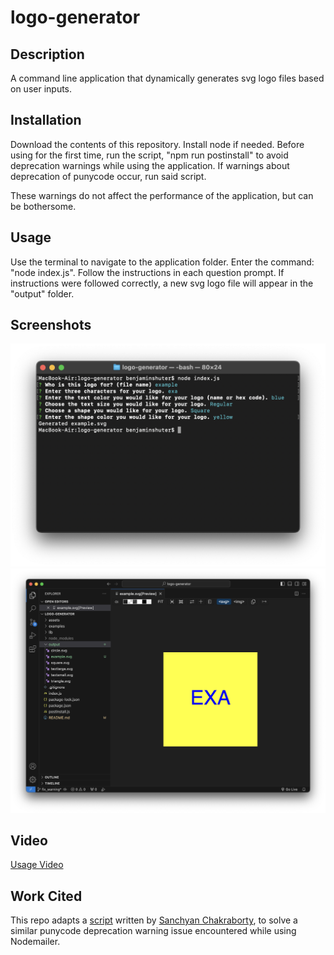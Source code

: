 # logo-generator

## Description
A command line application that dynamically generates svg logo files based on user inputs.

## Installation
Download the contents of this repository.  Install node if needed.  Before using for the first time, run the script, "npm run postinstall" to avoid deprecation warnings while using the application.  If warnings about deprecation of punycode occur, run said script.

These warnings do not affect the performance of the application, but can be bothersome.

## Usage

Use the terminal to navigate to the application folder.  Enter the command: "node index.js".  Follow the instructions in each question prompt.  If instructions were followed correctly, a new svg logo file will appear in the "output" folder.

## Screenshots
![Terminal](./assets/images/logo-generator_screenshot1.png)
![File Example](./assets/images/logo-generator_screenshot2.png)

## Video
[Usage Video](https://drive.google.com/file/d/1UPOKS-KUBYTbTCe43jQi63U4BPMecpz7/view)

## Work Cited
This repo adapts a [script](https://github.com/nodemailer/nodemailer/issues/1599) written by [Sanchyan Chakraborty](https://github.com/sanchyanchakraborty), to solve a similar punycode deprecation warning issue encountered while using Nodemailer.